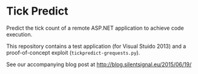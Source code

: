Tick Predict
============

Predict the tick count of a remote ASP.NET application to achieve code execution.

This repository contains a test application (for Visual Stuido 2013) and a proof-of-concept exploit (`tickpredict-grequests.py`).

See our accompanying blog post at http://blog.silentsignal.eu/2015/06/19/

